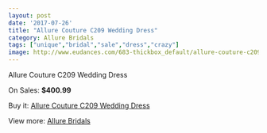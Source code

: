 ```yaml
---
layout: post
date: '2017-07-26'
title: "Allure Couture C209 Wedding Dress"
category: Allure Bridals
tags: ["unique","bridal","sale","dress","crazy"]
image: http://www.eudances.com/683-thickbox_default/allure-couture-c209-wedding-dress.jpg
---
```

Allure Couture C209 Wedding Dress

On Sales: **$400.99**
<a href="https://www.eudances.com/en/allure-bridals/215-allure-couture-c209-wedding-dress.html"><amp-img layout="responsive" width="600" height="600" src="//www.eudances.com/683-thickbox_default/allure-couture-c209-wedding-dress.jpg" alt="Allure Couture C209 Wedding Dress 0" /></a>
<a href="https://www.eudances.com/en/allure-bridals/215-allure-couture-c209-wedding-dress.html"><amp-img layout="responsive" width="600" height="600" src="//www.eudances.com/685-thickbox_default/allure-couture-c209-wedding-dress.jpg" alt="Allure Couture C209 Wedding Dress 1" /></a>
<a href="https://www.eudances.com/en/allure-bridals/215-allure-couture-c209-wedding-dress.html"><amp-img layout="responsive" width="600" height="600" src="//www.eudances.com/684-thickbox_default/allure-couture-c209-wedding-dress.jpg" alt="Allure Couture C209 Wedding Dress 2" /></a>

Buy it: [Allure Couture C209 Wedding Dress](https://www.eudances.com/en/allure-bridals/215-allure-couture-c209-wedding-dress.html "Allure Couture C209 Wedding Dress")

View more: [Allure Bridals](https://www.eudances.com/en/2-allure-bridals "Allure Bridals")